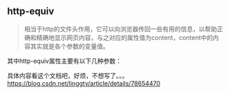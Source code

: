 ## http-equiv

> 相当于http的文件头作用，它可以向浏览器传回一些有用的信息，以帮助正确和精确地显示网页内容，与之对应的属性值为content，content中的内容其实就是各个参数的变量值。

其中http-equiv属性主要有以下几种参数：

具体内容看这个文档吧，好烦，不想写了。。。  https://blog.csdn.net/linggty/article/details/78654470